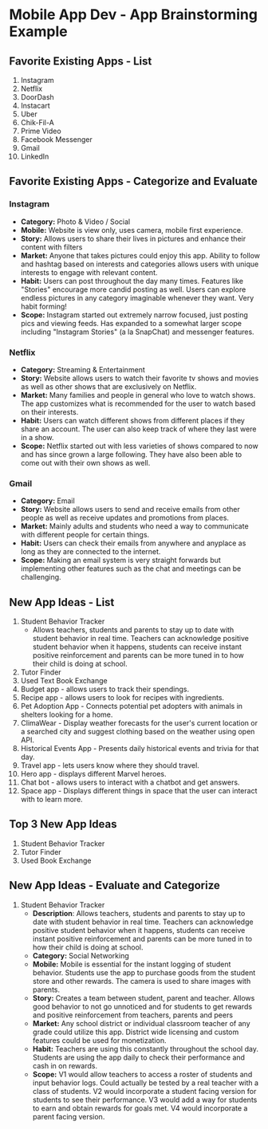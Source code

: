 Mobile App Dev - App Brainstorming Example
===

## Favorite Existing Apps - List
1. Instagram
2. Netflix
3. DoorDash
4. Instacart
5. Uber
6. Chik-Fil-A
7. Prime Video
8. Facebook Messenger
9. Gmail
10. LinkedIn

## Favorite Existing Apps - Categorize and Evaluate
### Instagram
   - **Category:** Photo & Video / Social 
   - **Mobile:** Website is view only, uses camera, mobile first experience.
   - **Story:** Allows users to share their lives in pictures and enhance their content with filters
   - **Market:** Anyone that takes pictures could enjoy this app. Ability to follow and hashtag based on interests and categories allows users with unique interests to engage with relevant content.
   - **Habit:** Users can post throughout the day many times. Features like "Stories" encourage more candid posting as well. Users can explore endless pictures in any category imaginable whenever they want. Very habit forming!
   - **Scope:** Instagram started out extremely narrow focused, just posting pics and viewing feeds. Has expanded to a somewhat larger scope including "Instagram Stories" (a la SnapChat) and messenger features. 
### Netflix
   - **Category:** Streaming & Entertainment 
   - **Story:** Website allows users to watch their favorite tv shows and movies as well as other shows that are exclusively on Netflix. 
   - **Market:** Many families and people in general who love to watch shows. The app customizes what is recommended for the user to watch based on their interests. 
   - **Habit:** Users can watch different shows from different places if they share an account. The user can also keep track of where they last were in a show. 
   - **Scope:** Netflix started out with less varieties of shows compared to now and has since grown a large following. They have also been able to come out with their own shows as well.
### Gmail
   - **Category:** Email
   - **Story:** Website allows users to send and receive emails from other people as well as receive updates and promotions from places. 
   - **Market:** Mainly adults and students who need a way to communicate with different people for certain things.  
   - **Habit:** Users can check their emails from anywhere and anyplace as long as they are connected to the internet. 
   - **Scope:** Making an email system is very straight forwards but implementing other features such as the chat and meetings can be challenging. 
## New App Ideas - List
1. Student Behavior Tracker
   - Allows teachers, students and parents to stay up to date with student behavior in real time. Teachers can acknowledge positive student behavior when it happens, students can receive instant positive reinforcement and parents can be more tuned in to how their child is doing at school.
2. Tutor Finder
3. Used Text Book Exchange
4. Budget app - allows users to track their spendings.
5. Recipe app - allows users to look for recipes with ingredients.
6. Pet Adoption App - Connects potential pet adopters with animals in shelters looking for a home.
7. ClimaWear - Display weather forecasts for the user's current location or a searched city and suggest clothing based on the weather using open API.
8. Historical Events App - Presents daily historical events and trivia for that day.
9. Travel app - lets users know where they should travel.
10. Hero app - displays different Marvel heroes.
11. Chat bot - allows users to interact with a chatbot and get answers. 
12. Space app - Displays different things in space that the user can interact with to learn more. 

## Top 3 New App Ideas
1. Student Behavior Tracker
2. Tutor Finder
3. Used Book Exchange

## New App Ideas - Evaluate and Categorize
1. Student Behavior Tracker
   - **Description**: Allows teachers, students and parents to stay up to date with student behavior in real time. Teachers can acknowledge positive student behavior when it happens, students can receive instant positive reinforcement and parents can be more tuned in to how their child is doing at school.
   - **Category:** Social Networking
   - **Mobile:** Mobile is essential for the instant logging of student behavior. Students use the app to purchase goods from the student store and other rewards. The camera is used to share images with parents.
   - **Story:** Creates a team between student, parent and teacher. Allows good behavior to not go unnoticed and for students to get rewards and positive reinforcement from teachers, parents and peers
   - **Market:** Any school district or individual classroom teacher of any grade could utilize this app. District wide licensing and custom features could be used for monetization. 
   - **Habit:** Teachers are using this constantly throughout the school day. Students are using the app daily to check their performance and cash in on rewards.
   - **Scope:** V1 would allow teachers to access a roster of students and input behavior logs. Could actually be tested by a real teacher with a class of students. V2 would incorporate a student facing version for students to see their performance. V3 would add a way for students to earn and obtain rewards for goals met. V4 would incorporate a parent facing version.
